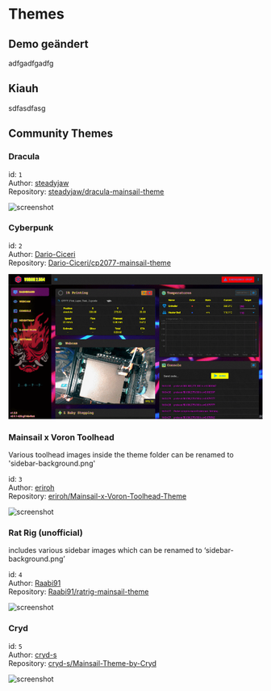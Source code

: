 # Themes

## Demo geändert

adfgadfgadfg

## Kiauh

sdfasdfasg

## Community Themes

### Dracula

id: `1`\
Author: [steadyjaw](https://www.github.com/steadyjaw/)\
Repository: [steadyjaw/dracula-mainsail-theme](https://www.github.com/steadyjaw/dracula-mainsail-theme/)

![screenshot](https://raw.githubusercontent.com/steadyjaw/dracula-mainsail-theme/master/screenshot.png)

### Cyberpunk

id: `2`\
Author: [Dario-Ciceri](https://www.github.com/Dario-Ciceri/)\
Repository: [Dario-Ciceri/cp2077-mainsail-theme](https://www.github.com/Dario-Ciceri/cp2077-mainsail-theme/)

![screenshot](https://raw.githubusercontent.com/Dario-Ciceri/cp2077-mainsail-theme/master/screenshot.png)

### Mainsail x Voron Toolhead

Various toolhead images inside the theme folder can be renamed to 'sidebar-background.png'

id: `3`\
Author: [eriroh](https://www.github.com/eriroh/)\
Repository: [eriroh/Mainsail-x-Voron-Toolhead-Theme](https://www.github.com/eriroh/Mainsail-x-Voron-Toolhead-Theme/)

![screenshot](https://raw.githubusercontent.com/eriroh/Mainsail-x-Voron-Toolhead-Theme/master/screenshot.png)

### Rat Rig (unofficial)

includes various sidebar images which can be renamed to ‘sidebar-background.png’

id: `4`\
Author: [Raabi91](https://www.github.com/Raabi91/)\
Repository: [Raabi91/ratrig-mainsail-theme](https://www.github.com/Raabi91/ratrig-mainsail-theme/)

![screenshot](https://raw.githubusercontent.com/Raabi91/ratrig-mainsail-theme/master/screenshot.png)

### Cryd

id: `5`\
Author: [cryd-s](https://www.github.com/cryd-s/)\
Repository: [cryd-s/Mainsail-Theme-by-Cryd](https://www.github.com/cryd-s/Mainsail-Theme-by-Cryd/)

![screenshot](https://raw.githubusercontent.com/cryd-s/Mainsail-Theme-by-Cryd/master/screenshot.jpg)



